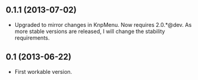 ## 0.1.1 (2013-07-02)

* Upgraded to mirror changes in KnpMenu.  Now requires 2.0.*@dev.  As more
  stable versions are released, I will change the stability requirements.

## 0.1 (2013-06-22)

* First workable version.
